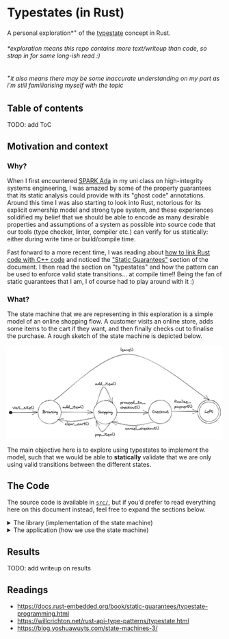 # Typestates (in Rust)

A personal exploration\*<sup>+</sup> of the [typestate](https://en.wikipedia.org/wiki/Typestate_analysis)
concept in Rust.

###### \*exploration means this repo contains more text/writeup than code, so strap in for some long-ish read :\)

###### <sup>+</sup>it also means there may be some inaccurate understanding on my part as i'm still familiarising myself with the topic

## Table of contents

TODO: add ToC

## Motivation and context

### Why?

When I first encountered [SPARK Ada](https://www.adacore.com/about-spark) in my uni class on high-integrity systems
engineering, I was amazed by some of the property guarantees that its static analysis could provide with its "ghost
code" annotations. Around this time I was also starting to look into Rust, notorious for its explicit ownership model
and strong type system, and these experiences solidified my belief that we should be able to encode as many desirable
properties and assumptions of a system as possible into source code that our tools (type checker, linter, compiler etc.)
can verify for us statically: either during write time or build/compile time.

Fast forward to a more recent time, I was reading about
[how to link Rust code with C++ code](https://docs.rust-embedded.org/book/interoperability/rust-with-c.html)
and noticed the ["Static Guarantees"](https://docs.rust-embedded.org/book/static-guarantees/index.html) section of
the document. I then read the section on "typestates" and how the pattern can be used to enforce valid state
transitions... at compile time!! Being the fan of static guarantees that I am, I of course had to play around
with it :\)

### What?

The state machine that we are representing in this exploration is a simple model of an online shopping flow.
A customer visits an online store, adds some items to the cart if they want, and then finally checks out to
finalise the purchase. A rough sketch of the state machine is depicted below.

![state machine model](./online_store_state_machine.png)

The main objective here is to explore using typestates to implement the model, such that we would be able
to **statically** validate that we are only using valid transitions between the different states.

## The Code

The source code is available in [`src/`](./src/), but if you'd prefer to read
everything here on this document instead, feel free to expand the sections below.

<details>
<summary>The library (implementation of the state machine)</summary>

```rust
pub mod online_shop {
    use std::marker::PhantomData;

    // The different states the customer can be in throughout the shopping flow.
    // We can model a "Left" state if we want, but we don't have to.
    pub struct Browsing;
    pub struct Shopping;
    pub struct Checkout;

    // Representation of the online shop customer (the domain entity).
    // The fields are private so we can't instantiate it directly and would have
    // to use the exposed `visit_site()` func as the entry point.
    pub struct Customer<S> {
        shopping_cart: Vec<u8>,
        _inner: PhantomData<S>,
    }

    // This contains the only transitions allowed from the "Browsing" state.
    impl Customer<Browsing> {
        // This is the only entry point to the flow, starting with "Browsing".
        pub fn visit_site() -> Self {
            println!("Hi site!");
            Customer {
                shopping_cart: vec![],
                _inner: PhantomData,
            }
        }

        // This consumes `self`, so after calling this func we shouldn't be able
        // to use the `Customer` value anymore, which is why we don't need to
        // model the "Left" (end) state explicitly.
        pub fn leave(self) {
            println!("Not buying anything, bye site!");
        }

        // "Browsing" -> "Shopping"
        pub fn add_item(mut self, item: u8) -> Customer<Shopping> {
            self.shopping_cart.push(item);
            println!("Added {} to cart ({:?})", item, self.shopping_cart);
            Customer {
                shopping_cart: self.shopping_cart,
                _inner: PhantomData,
            }
        }
    }

    // This contains the only transitions allowed from the "Shopping" state.
    impl Customer<Shopping> {
        // "Shopping" -> "Shopping"
        pub fn add_item(mut self, item: u8) -> Self {
            self.shopping_cart.push(item);
            println!("Added {} to cart ({:?})", item, self.shopping_cart);
            self
        }

        // "Shopping" -> "Shopping"
        pub fn pop_item(mut self) -> Self {
            if let Some(popped) = self.shopping_cart.pop() {
                println!("Removed {} from cart ({:?})", popped, self.shopping_cart);
            }
            self
        }

        // "Shopping" -> "Browsing"
        pub fn clear_cart(mut self) -> Customer<Browsing> {
            self.shopping_cart.clear();
            println!("Cart has been cleared.");
            Customer {
                shopping_cart: self.shopping_cart,
                _inner: PhantomData,
            }
        }

        // "Shopping" -> "Checkout"
        pub fn proceed_to_checkout(self) -> Customer<Checkout> {
            println!("Proceeding to checkout.");
            Customer {
                shopping_cart: self.shopping_cart,
                _inner: PhantomData,
            }
        }
    }

    // This contains the only transitions allowed from the "Checkout" state.
    impl Customer<Checkout> {
        // "Checkout" -> "Shopping"
        pub fn cancel_checkout(self) -> Customer<Shopping> {
            println!("Cancelling checkout, continue shopping.");
            Customer {
                shopping_cart: self.shopping_cart,
                _inner: PhantomData,
            }
        }

        // This, like `leave()`, also consumes `self` and returns nothing, so
        // this transition leads to the end of the flow.
        pub fn finalise_payment(self) {
            println!("Done paying for the items, bye site!");
        }
    }
}
```

</details>

<details>
<summary>The application (how we use the state machine)</summary>

```rust
use stated::online_shop::Customer;

fn main() {
    // This enables the transition `Browsing` -> `Left` via `.leave()`
    let has_sudden_change_of_plan = false;

    // This enables the transition `Shopping` -> `Browsing` via `.clear_cart()`
    let is_using_mums_credit_card = false;

    let catalogue: Vec<u8> = vec![20, 42, 36, 13, 71, 100];
    let (first, rest_of_items) = catalogue.split_first().unwrap();

    // Entry point of the flow: start with "Browsing".
    let mut browsing = Customer::visit_site();

    if has_sudden_change_of_plan {
        // One possible transition from "Browsing".
        browsing.leave();
        return;
    }

    // The other possible transition from "Browsing".
    let mut shopping = browsing.add_item(*first);

    for item in rest_of_items {
        // This is just some arbitrary logic to exhibit using both `add_item()`
        // and `pop_item()`.
        if item % 2 == 0 {
            shopping = shopping.add_item(*item);
        } else {
            shopping = shopping.pop_item();
        }
    }

    if is_using_mums_credit_card {
        // One possible "ending" to the flow, via clearing the cart and just leaving.
        browsing = shopping.clear_cart();
        browsing.leave();
        return;
    }

    // The other possible "ending" to the flow, where we actually proceed with
    // checkout and then leave.
    let checkout = shopping.proceed_to_checkout();
    checkout.finalise_payment();

    // This "default" flow results in this output:
    // Hi site!
    // Added 20 to cart ([20])
    // Added 42 to cart ([20, 42])
    // Added 36 to cart ([20, 42, 36])
    // Removed 36 from cart ([20, 42])
    // Removed 42 from cart ([20])
    // Added 100 to cart ([20, 100])
    // Proceeding to checkout.
    // Done paying for the items, bye site!
}
```

</details>

## Results

TODO: add writeup on results

## Readings

- https://docs.rust-embedded.org/book/static-guarantees/typestate-programming.html
- https://willcrichton.net/rust-api-type-patterns/typestate.html
- https://blog.yoshuawuyts.com/state-machines-3/
